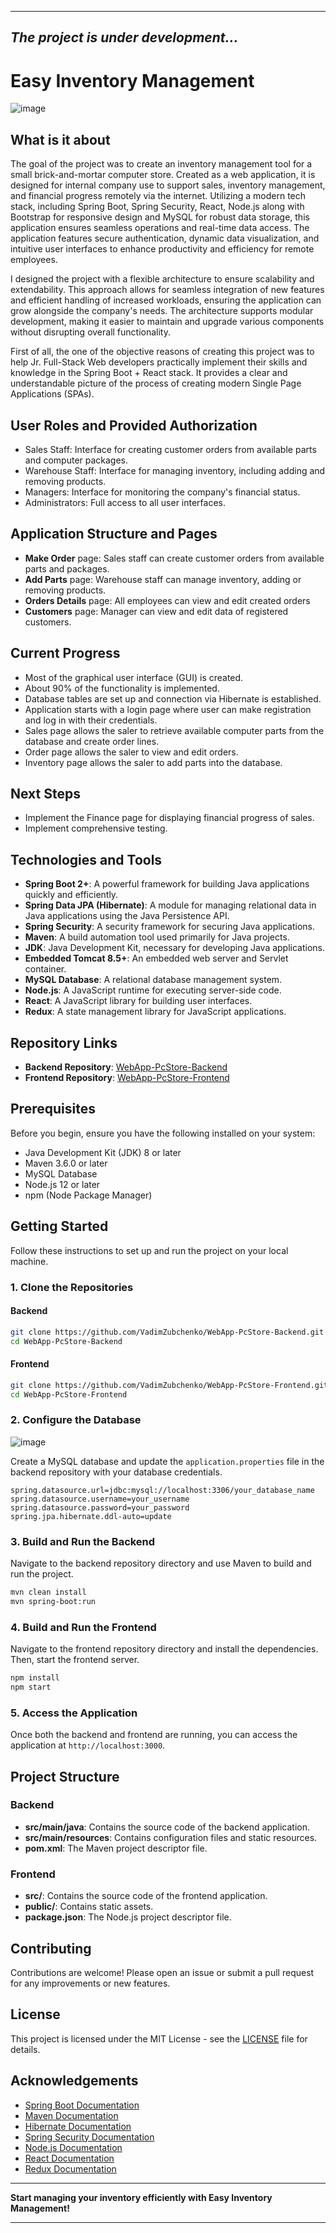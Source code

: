 
---
*The project is under development...*
---

# Easy Inventory Management

![image](https://github.com/VadimZubchenko/WebApp-PcStore-Backend/assets/36922064/8ac9ffbe-dfb3-4fac-9448-ab67142491e7)


## What is it about

The goal of the project was to create an inventory management tool for a small brick-and-mortar computer store. Created as a web application, it is designed for internal company use to support sales, inventory management, and financial progress remotely via the internet. Utilizing a modern tech stack, including Spring Boot, Spring Security, React, Node.js along with Bootstrap for responsive design and MySQL for robust data storage, this application ensures seamless operations and real-time data access. The application features secure authentication, dynamic data visualization, and intuitive user interfaces to enhance productivity and efficiency for remote employees.

I designed the project with a flexible architecture to ensure scalability and extendability. This approach allows for seamless integration of new features and efficient handling of increased workloads, ensuring the application can grow alongside the company's needs. The architecture supports modular development, making it easier to maintain and upgrade various components without disrupting overall functionality.

First of all, the one of the objective reasons of creating this project was to help Jr. Full-Stack Web developers practically implement their skills and knowledge in the Spring Boot + React stack. It provides a clear and understandable picture of the process of creating modern Single Page Applications (SPAs).



## User Roles and Provided Authorization

* Sales Staff: Interface for creating customer orders from available parts and computer packages.
* Warehouse Staff: Interface for managing inventory, including adding and removing products.
* Managers: Interface for monitoring the company's financial status.
* Administrators: Full access to all user interfaces.

## Application Structure and Pages

* __Make Order__ page: Sales staff can create customer orders from available parts and packages.
* __Add Parts__ page: Warehouse staff can manage inventory, adding or removing products.
* __Orders Details__ page: All employees can view and edit created orders
* __Customers__ page: Manager can view and edit data of registered customers.


## Current Progress

* Most of the graphical user interface (GUI) is created.
* About 90% of the functionality is implemented.
* Database tables are set up and connection via Hibernate is established.
* Application starts with a login page where user can make registration and log in with their credentials.
* Sales page allows the saler to retrieve available computer parts from the database and create order lines.
* Order page allows the saler to view and edit orders.
* Inventory page allows the saler to add parts into the database.

## Next Steps

* Implement the Finance page for displaying financial progress of sales.
* Implement comprehensive testing.

## Technologies and Tools

- **Spring Boot 2+**: A powerful framework for building Java applications quickly and efficiently.
- **Spring Data JPA (Hibernate)**: A module for managing relational data in Java applications using the Java Persistence API.
- **Spring Security**: A security framework for securing Java applications.
- **Maven**: A build automation tool used primarily for Java projects.
- **JDK**: Java Development Kit, necessary for developing Java applications.
- **Embedded Tomcat 8.5+**: An embedded web server and Servlet container.
- **MySQL Database**: A relational database management system.
- **Node.js**: A JavaScript runtime for executing server-side code.
- **React**: A JavaScript library for building user interfaces.
- **Redux**: A state management library for JavaScript applications.

## Repository Links

- **Backend Repository**: [WebApp-PcStore-Backend](https://github.com/VadimZubchenko/WebApp-PcStore-Backend.git)
- **Frontend Repository**: [WebApp-PcStore-Frontend](https://github.com/VadimZubchenko/WebApp-PcStore-Frontend.git)

## Prerequisites

Before you begin, ensure you have the following installed on your system:

- Java Development Kit (JDK) 8 or later
- Maven 3.6.0 or later
- MySQL Database
- Node.js 12 or later
- npm (Node Package Manager)

## Getting Started

Follow these instructions to set up and run the project on your local machine.

### 1. Clone the Repositories

#### Backend

```sh
git clone https://github.com/VadimZubchenko/WebApp-PcStore-Backend.git
cd WebApp-PcStore-Backend
```

#### Frontend

```sh
git clone https://github.com/VadimZubchenko/WebApp-PcStore-Frontend.git
cd WebApp-PcStore-Frontend
```

### 2. Configure the Database

![image](https://github.com/VadimZubchenko/WebApp-PcStore-Backend/assets/36922064/6178bdc9-72e1-48c7-8e22-289b9f470ce1)


Create a MySQL database and update the `application.properties` file in the backend repository with your database credentials.

```properties
spring.datasource.url=jdbc:mysql://localhost:3306/your_database_name
spring.datasource.username=your_username
spring.datasource.password=your_password
spring.jpa.hibernate.ddl-auto=update
```

### 3. Build and Run the Backend

Navigate to the backend repository directory and use Maven to build and run the project.

```sh
mvn clean install
mvn spring-boot:run
```

### 4. Build and Run the Frontend

Navigate to the frontend repository directory and install the dependencies. Then, start the frontend server.

```sh
npm install
npm start
```

### 5. Access the Application

Once both the backend and frontend are running, you can access the application at `http://localhost:3000`.

## Project Structure

### Backend

- **src/main/java**: Contains the source code of the backend application.
- **src/main/resources**: Contains configuration files and static resources.
- **pom.xml**: The Maven project descriptor file.

### Frontend

- **src/**: Contains the source code of the frontend application.
- **public/**: Contains static assets.
- **package.json**: The Node.js project descriptor file.

## Contributing

Contributions are welcome! Please open an issue or submit a pull request for any improvements or new features.

## License

This project is licensed under the MIT License - see the [LICENSE](LICENSE) file for details.

## Acknowledgements

- [Spring Boot Documentation](https://docs.spring.io/spring-boot/docs/current/reference/html/)
- [Maven Documentation](https://maven.apache.org/guides/index.html)
- [Hibernate Documentation](https://hibernate.org/orm/documentation/)
- [Spring Security Documentation](https://spring.io/projects/spring-security)
- [Node.js Documentation](https://nodejs.org/en/docs/)
- [React Documentation](https://reactjs.org/docs/getting-started.html)
- [Redux Documentation](https://redux.js.org/introduction/getting-started)

---

**Start managing your inventory efficiently with Easy Inventory Management!**

---
